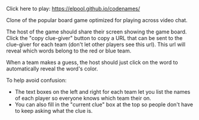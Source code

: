 Click here to play: https://elpool.github.io/codenames/

Clone of the popular board game optimized for playing across video chat.

The host of the game should share their screen showing the game board.
Click the "copy clue-giver" button to copy a URL that can be sent to the 
clue-giver for each team (don't let other players see this url). This url
will reveal which words belong to the red or blue team. 

When a team makes a guess, the host should just click on the word 
to automatically reveal the word's color.

To help avoid confusion:
- The text boxes on the left and right for each team let you list the names of each player so everyone knows which team their on.
- You can also fill in the "current clue" box at the top so people don't have to keep asking what the clue is.
